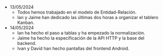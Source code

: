 - 13/05/2024
  - Todos hemos trabajado en el modelo de Entidad-Relación.
  - Ian y Jaime han dedicado las últimas dos horas a organizar el tablero Kanban.
- 14/05/2024
  - Ian ha hecho el paso a tablas y ha empezado la normalización.
  - Jaime ha hecho la especificación de la API HTTP y la base del backend.
  - Ivan y David han hecho pantallas del frontend Android.
